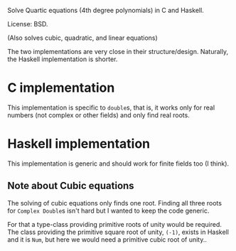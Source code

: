 Solve Quartic equations (4th degree polynomials) in C and Haskell.

License: BSD.

(Also solves cubic, quadratic, and linear equations)

The two implementations are very close in their structure/design.
Naturally, the Haskell implementation is shorter.

# C implementation

This implementation is specific to `double`s, that is, it works only for real numbers (not complex or other fields) and only find real roots.

# Haskell implementation

This implementation is generic and should work for finite fields too (I think).

## Note about Cubic equations

The solving of cubic equations only finds one root.
Finding all three roots for `Complex Double`s isn't hard but I wanted to keep the code generic.

For that a type-class providing primitive roots of unity would be required.
The class providing the primitive square root of unity, `(-1)`, exists in Haskell and it is `Num`, but here we would need a primitive cubic root of unity..
